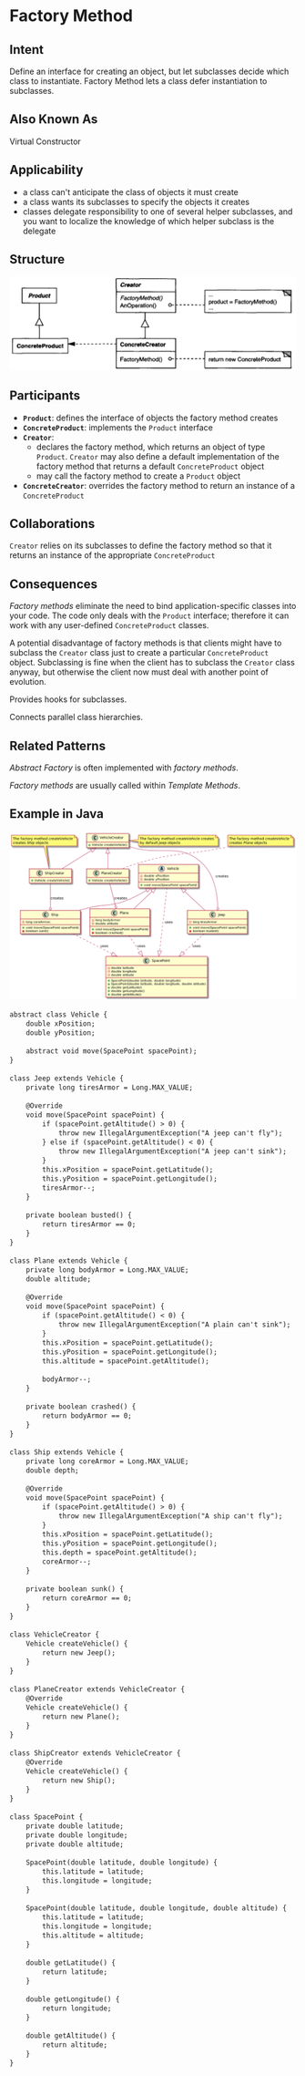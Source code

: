 # Factory Method

## Intent

Define an interface for creating an object, but let subclasses decide which class to instantiate. Factory Method lets a class defer instantiation to subclasses.

## Also Known As

Virtual Constructor

## Applicability

* a class can't anticipate the class of objects it must create
* a class wants its subclasses to specify the objects it creates
* classes delegate responsibility to one of several helper subclasses, and you want to localize the knowledge of which helper subclass is the delegate

## Structure

![Image of the structure for the Factory Method Pattern](./image/factory_method.png "Structure for the Factory Method Pattern")

## Participants

* **`Product`**: defines the interface of objects the factory method creates
* **`ConcreteProduct`**: implements the `Product` interface
* **`Creator`**:
  - declares the factory method, which returns an object of type `Product`. `Creator` may also define a default implementation of the factory method that returns a default `ConcreteProduct` object
  - may call the factory method to create a `Product` object
* **`ConcreteCreator`**: overrides the factory method to return an instance of a `ConcreteProduct`

## Collaborations

`Creator` relies on its subclasses to define the factory method so that it returns an instance of the appropriate `ConcreteProduct`

## Consequences

*Factory methods* eliminate the need to bind application-specific classes into your code. The code only deals with the `Product` interface; therefore it can work with any user-defined `ConcreteProduct` classes.

A potential disadvantage of factory methods is that clients might have to subclass the `Creator` class just to create a particular `ConcreteProduct` object. Subclassing is fine when the client has to subclass the `Creator` class anyway, but otherwise the client now must deal with another point of evolution.

Provides hooks for subclasses.

Connects parallel class hierarchies.

## Related Patterns

*Abstract Factory* is often implemented with *factory methods*.

*Factory methods* are usually called within *Template Methods*.

## Example in Java

![Class Diagram](./image/code_class_design.png "Class Diagram")

```
abstract class Vehicle {
    double xPosition;
    double yPosition;

    abstract void move(SpacePoint spacePoint);
}

class Jeep extends Vehicle {
    private long tiresArmor = Long.MAX_VALUE;

    @Override
    void move(SpacePoint spacePoint) {
        if (spacePoint.getAltitude() > 0) {
            throw new IllegalArgumentException("A jeep can't fly");
        } else if (spacePoint.getAltitude() < 0) {
            throw new IllegalArgumentException("A jeep can't sink");
        }
        this.xPosition = spacePoint.getLatitude();
        this.yPosition = spacePoint.getLongitude();
        tiresArmor--;
    }

    private boolean busted() {
        return tiresArmor == 0;
    }
}

class Plane extends Vehicle {
    private long bodyArmor = Long.MAX_VALUE;
    double altitude;

    @Override
    void move(SpacePoint spacePoint) {
        if (spacePoint.getAltitude() < 0) {
            throw new IllegalArgumentException("A plain can't sink");
        }
        this.xPosition = spacePoint.getLatitude();
        this.yPosition = spacePoint.getLongitude();
        this.altitude = spacePoint.getAltitude();

        bodyArmor--;
    }

    private boolean crashed() {
        return bodyArmor == 0;
    }
}

class Ship extends Vehicle {
    private long coreArmor = Long.MAX_VALUE;
    double depth;

    @Override
    void move(SpacePoint spacePoint) {
        if (spacePoint.getAltitude() > 0) {
            throw new IllegalArgumentException("A ship can't fly");
        }
        this.xPosition = spacePoint.getLatitude();
        this.yPosition = spacePoint.getLongitude();
        this.depth = spacePoint.getAltitude();
        coreArmor--;
    }

    private boolean sunk() {
        return coreArmor == 0;
    }
}

class VehicleCreator {
    Vehicle createVehicle() {
        return new Jeep();
    }
}

class PlaneCreator extends VehicleCreator {
    @Override
    Vehicle createVehicle() {
        return new Plane();
    }
}

class ShipCreator extends VehicleCreator {
    @Override
    Vehicle createVehicle() {
        return new Ship();
    }
}

class SpacePoint {
    private double latitude;
    private double longitude;
    private double altitude;

    SpacePoint(double latitude, double longitude) {
        this.latitude = latitude;
        this.longitude = longitude;
    }

    SpacePoint(double latitude, double longitude, double altitude) {
        this.latitude = latitude;
        this.longitude = longitude;
        this.altitude = altitude;
    }

    double getLatitude() {
        return latitude;
    }

    double getLongitude() {
        return longitude;
    }

    double getAltitude() {
        return altitude;
    }
}
```
